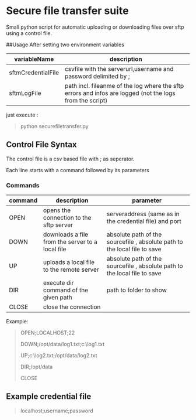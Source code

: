# Secure file transfer suite
Small python script for automatic uploading or downloading files over sftp using a control file.

##Usage
After setting two environment variables 

variableName | description
----------|-----------
sftmCredentialFile | csvfile with the serverurl,username and password delimited by ;    
sftmLogFile | path incl. fileanme of the log where the sftp errors and infos are logged (not the logs from the script)



just execute : 

> python securefiletransfer.py <controlfile> 


## Control File Syntax
The control file is a csv based file with ; as seperator.

Each line starts with a command followed by its parameters

### Commands

command| description | parameter
----|----|----
OPEN |opens the connection to the sftp server | serveraddress (same as in the credential file) and port
DOWN | downloads a file from the server to a local file | absolute path of the sourcefile , absolute path to the local file to save
UP | uploads a local file to the remote server | absolute path of the sourcefile , absolute path to the local file to save
DIR | execute dir command of the given path | path to folder to show
CLOSE | close the connection

Example:
> OPEN;LOCALHOST;22
> 
> DOWN;/opt/data/log1.txt;c:\log1.txt
> 
> UP;c:\log2.txt;/opt/data/log2.txt
> 
> DIR;/opt/data
> 
> CLOSE

## Example credential file
> localhost;username;password
